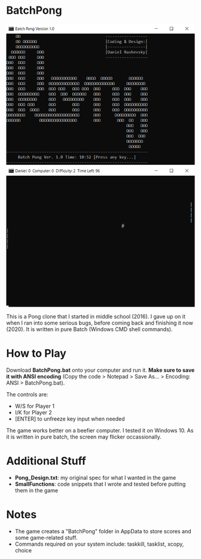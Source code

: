 # BatchPong

![Title screen](pong_screenshot_1.png)
![Gameplay](pong_screenshot_2.png)

This is a Pong clone that I started in middle school (2016). I gave up on it when I ran into some serious bugs, before coming back and finishing it now (2020). It is written in pure Batch (Windows CMD shell commands).

# How to Play
Download __BatchPong.bat__ onto your computer and run it. __Make sure to save it with ANSI encoding__ 
(Copy the code > Notepad > Save As... > Encoding: ANSI > BatchPong.bat).

The controls are:

- W/S for Player 1
- I/K for Player 2
- [ENTER] to unfreeze key input when needed

The game works better on a beefier computer. I tested it on Windows 10.
As it is written in pure batch, the screen may flicker occassionally.

# Additional Stuff
- __Pong_Design.txt__: my original spec for what I wanted in the game
- __SmallFunctions__: code snippets that I wrote and tested before putting them in the game

# Notes
- The game creates a "BatchPong" folder in AppData to store scores and some game-related stuff.
- Commands required on your system include: taskkill, tasklist, xcopy, choice


